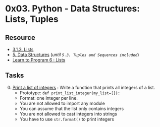 # 0x03. Python - Data Structures: Lists, Tuples 

## Resource

- [3.1.3. Lists](https://docs.python.org/3.4/tutorial/introduction.html#lists)
- [5. Data Structures](https://docs.python.org/3.4/tutorial/datastructures.html) (*until `5.3. Tuples and Sequences included`*)
- [Learn to Program 6 : Lists](https://www.youtube.com/watch?v=A1HUzrvS-Pw)

## Tasks

0. [Print a list of integers](0-print_list_integer.py) : Write a function that prints all integers of a list.
	- Prototype: `def print_list_integer(my_list=[]):`
	- Format: one integer per line.
	- You are not allowed to import any module
	- You can assume that the list only contains integers
	- You are not allowed to cast integers into strings
	- You have to use `str.format()` to print integers
